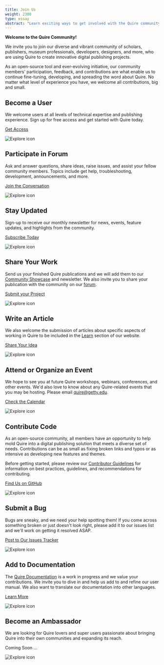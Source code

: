 ```yaml
---
title: Join Us
weight: 2300
type: essay
abstract: "Learn exciting ways to get involved with the Quire community"
---
```


**Welcome to the Quire Community!**

We invite you to join our diverse and vibrant community of scholars, publishers, museum professionals, developers, designers, and more, who are using Quire to create innovative digital publishing projects.

As an open-source tool and ever-evolving initiative, our community members' participation, feedback, and contributions are what enable us to continue fine-tuning, developing, and spreading the word about Quire. No matter what level of experience you have, we welcome all contributions, big and small.

<div class="image-list">

## Become a User

We welcome users at all levels of technical expertise and publishing experience. Sign up for free access and get started with Quire today.

<div class="action-button">

[Get Access](https://docs.google.com/forms/d/e/1FAIpQLScKOJEq9ivhwizmdazjuhxBII-s-5SUsnerWmyF8VteeeRBhA/viewform)

</div>

![Explore icon](/img/illustrations/undraw_add_user_ipe3.png)

</div>
<div class="image-list">

## Participate in Forum

Ask and answer questions, share ideas, raise issues, and assist your fellow community members. Topics include get help, troubleshooting, development, announcements, and more.

<div class="action-button">

[Join the Conversation](https://github.com/thegetty/quire/discussions)

</div>

![Explore icon](/img/illustrations/undraw_team_chat_y27k.png)

</div>
<div class="image-list">

## Stay Updated

Sign-up to receive our monthly newsletter for news, events, feature updates, and highlights from the community.

<div class="action-button">

[Subscribe Today](https://newsletters.getty.edu/h/t/3482055B10CD0F24)

</div>

![Explore icon](/img/illustrations/undraw_Newsletter_re_wrob.png)

</div>
<div class="image-list">

## Share Your Work

Send us your finished Quire publications and we will add them to our [Community Showcase](/community/community-showcase/) and newsletter. We also invite you to share your publication with the community on our [forum](https://github.com/thegetty/quire/discussions/categories/show-tell).

<div class="action-button">

[Submit your Project](https://docs.google.com/forms/d/1R3mOLgsJCw9vx7PQJlVy8w1TRwgxFMWUiOo8TtuSI_A/edit)

</div>

![Explore icon](/img/illustrations/undraw_organize_resume_utk5.png)

</div>
<div class="image-list">

## Write an Article

 We also welcome the submission of articles about specific aspects of working in Quire to be included in the [Learn](/learn/articles-videos/) section of our website.

 <div class="action-button">

 [Share Your Idea](https://github.com/thegetty/quire/issues/new)

 </div>

 ![Explore icon](/img/illustrations/undraw_Wall_post_re_y78d.png)

 </div>
 <div class="image-list">

## Attend or Organize an Event

We hope to see you at future Quire workshops, webinars, conferences, and other events. We'd also love to know about any Quire-related events that you may be hosting. Please email [quire@getty.edu](mailto:quire@getty.edu).

<div class="action-button">

[Check the Calendar](/community/news-events/)

</div>

![Explore icon](/img/illustrations/undraw_events_2p66.png)

</div>
<div class="image-list">

## Contribute Code

As an open-source community, all members have an opportunity to help mold Quire into a digital publishing solution that meets a diverse set of needs. Contributions can be as small as fixing broken links and typos or as intensive as developing new features and themes.

Before getting started, please review our [Contributor Guidelines](https://github.com/thegetty/quire/blob/master/CONTRIBUTING.md) for information on best practices, guidelines, and recommendations for contributing.

<div class="action-button">

[Find Us on GitHub](https://github.com/thegetty/quire/)

</div>

![Explore icon](/img/illustrations/undraw_code_typing_7jnv.png)

</div>
<div class="image-list">

## Submit a Bug

Bugs are sneaky, and we need your help spotting them! If you come across something broken or just doesn't look right, please add it to our issues list and we'll work on getting it resolved ASAP.

<div class="action-button">

[Post to Our Issues Tracker](https://github.com/thegetty/quire/issues/)

</div>

![Explore icon](/img/illustrations/undraw_bug_fixing_oc7a.png)

</div>
<div class="image-list">

## Add to Documentation

The [Quire Documentation](/documentation/) is a work in progress and we value your contributions. We invite you to dive in and help us add to and refine our user manual. We also want to translate our documentation into other languages.

<div class="action-button">

[Learn More](https://github.com/thegetty/quire-docs/blob/main/README.md)

</div>

![Explore icon](/img/illustrations/undraw_add_document_0hek.png)

</div>
<div class="image-list">

## Become an Ambassador

We are looking for Quire lovers and super users passionate about bringing Quire into their own communities and expanding its reach.

<div class="action-button coming-soon">

Coming Soon ...

</div>

![Explore icon](/img/illustrations/undraw_certification_aif8.png)

</div>
